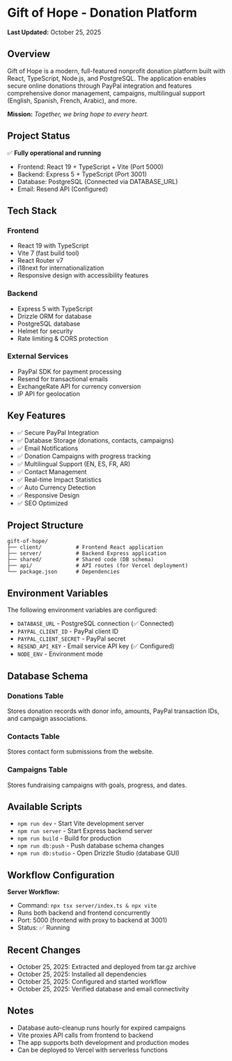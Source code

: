 # Gift of Hope - Donation Platform

**Last Updated:** October 25, 2025

## Overview
Gift of Hope is a modern, full-featured nonprofit donation platform built with React, TypeScript, Node.js, and PostgreSQL. The application enables secure online donations through PayPal integration and features comprehensive donor management, campaigns, multilingual support (English, Spanish, French, Arabic), and more.

**Mission:** *Together, we bring hope to every heart.*

## Project Status
✅ **Fully operational and running**
- Frontend: React 19 + TypeScript + Vite (Port 5000)
- Backend: Express 5 + TypeScript (Port 3001)
- Database: PostgreSQL (Connected via DATABASE_URL)
- Email: Resend API (Configured)

## Tech Stack
### Frontend
- React 19 with TypeScript
- Vite 7 (fast build tool)
- React Router v7
- i18next for internationalization
- Responsive design with accessibility features

### Backend
- Express 5 with TypeScript
- Drizzle ORM for database
- PostgreSQL database
- Helmet for security
- Rate limiting & CORS protection

### External Services
- PayPal SDK for payment processing
- Resend for transactional emails
- ExchangeRate API for currency conversion
- IP API for geolocation

## Key Features
- ✅ Secure PayPal Integration
- ✅ Database Storage (donations, contacts, campaigns)
- ✅ Email Notifications
- ✅ Donation Campaigns with progress tracking
- ✅ Multilingual Support (EN, ES, FR, AR)
- ✅ Contact Management
- ✅ Real-time Impact Statistics
- ✅ Auto Currency Detection
- ✅ Responsive Design
- ✅ SEO Optimized

## Project Structure
```
gift-of-hope/
├── client/           # Frontend React application
├── server/           # Backend Express application
├── shared/           # Shared code (DB schema)
├── api/              # API routes (for Vercel deployment)
└── package.json      # Dependencies
```

## Environment Variables
The following environment variables are configured:
- `DATABASE_URL` - PostgreSQL connection (✅ Connected)
- `PAYPAL_CLIENT_ID` - PayPal client ID
- `PAYPAL_CLIENT_SECRET` - PayPal secret
- `RESEND_API_KEY` - Email service API key (✅ Configured)
- `NODE_ENV` - Environment mode

## Database Schema
### Donations Table
Stores donation records with donor info, amounts, PayPal transaction IDs, and campaign associations.

### Contacts Table
Stores contact form submissions from the website.

### Campaigns Table
Stores fundraising campaigns with goals, progress, and dates.

## Available Scripts
- `npm run dev` - Start Vite development server
- `npm run server` - Start Express backend server
- `npm run build` - Build for production
- `npm run db:push` - Push database schema changes
- `npm run db:studio` - Open Drizzle Studio (database GUI)

## Workflow Configuration
**Server Workflow:**
- Command: `npx tsx server/index.ts & npx vite`
- Runs both backend and frontend concurrently
- Port: 5000 (frontend with proxy to backend at 3001)
- Status: ✅ Running

## Recent Changes
- October 25, 2025: Extracted and deployed from tar.gz archive
- October 25, 2025: Installed all dependencies
- October 25, 2025: Configured and started workflow
- October 25, 2025: Verified database and email connectivity

## Notes
- Database auto-cleanup runs hourly for expired campaigns
- Vite proxies API calls from frontend to backend
- The app supports both development and production modes
- Can be deployed to Vercel with serverless functions
